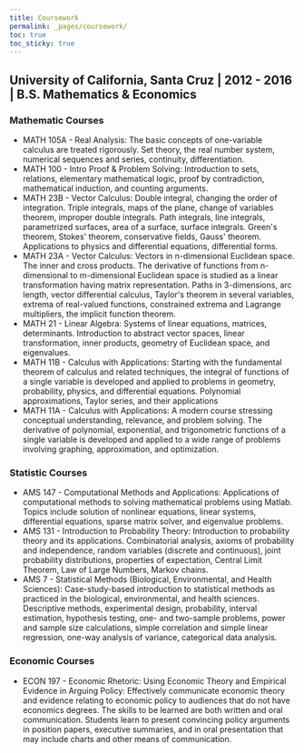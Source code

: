 ```yaml
---
title: Coursework
permalink: _pages/coursework/
toc: true
toc_sticky: true
---
```


## **University of California, Santa Cruz** | 2012 - 2016 | B.S. Mathematics & Economics

### Mathematic Courses
- MATH 105A - Real Analysis: The basic concepts of one-variable calculus are treated rigorously. Set theory, the real number system, numerical sequences and series, continuity, differentiation.
- MATH 100 - Intro Proof & Problem Solving: Introduction to sets, relations, elementary mathematical logic, proof by contradiction, mathematical induction, and counting arguments.
- MATH 23B - Vector Calculus: Double integral, changing the order of integration. Triple integrals, maps of the plane, change of variables theorem, improper double integrals. Path integrals, line integrals, parametrized surfaces, area of a surface, surface integrals. Green's theorem, Stokes' theorem, conservative fields, Gauss' theorem. Applications to physics and differential equations, differential forms.
- MATH 23A - Vector Calculus: Vectors in n-dimensional Euclidean space. The inner and cross products. The derivative of functions from n-dimensional to m-dimensional Euclidean space is studied as a linear transformation having matrix representation. Paths in 3-dimensions, arc length, vector differential calculus, Taylor's theorem in several variables, extrema of real-valued functions, constrained extrema and Lagrange multipliers, the implicit function theorem.
- MATH 21 - Linear Algebra: Systems of linear equations, matrices, determinants. Introduction to abstract vector spaces, linear transformation, inner products, geometry of Euclidean space, and eigenvalues.
- MATH 11B - Calculus with Applications: Starting with the fundamental theorem of calculus and related techniques, the integral of functions of a single variable is developed and applied to problems in geometry, probability, physics, and differential equations. Polynomial approximations, Taylor series, and their applications
- MATH 11A - Calculus with Applications: A modern course stressing conceptual understanding, relevance, and problem solving. The derivative of polynomial, exponential, and trigonometric functions of a single variable is developed and applied to a wide range of problems involving graphing, approximation, and optimization. 

### Statistic Courses
- AMS 147 - Computational Methods and Applications: Applications of computational methods to solving mathematical problems using Matlab. Topics include solution of nonlinear equations, linear systems, differential equations, sparse matrix solver, and eigenvalue problems.
- AMS 131 - Introduction to Probability Theory: Introduction to probability theory and its applications. Combinatorial analysis, axioms of probability and independence, random variables (discrete and continuous), joint probability distributions, properties of expectation, Central Limit Theorem, Law of Large Numbers, Markov chains.
- AMS 7 - Statistical Methods (Biological, Environmental, and Health Sciences): Case-study-based introduction to statistical methods as practiced in the biological,  environmental, and health sciences. Descriptive methods, experimental design, probability, interval estimation, hypothesis testing, one- and two-sample problems, power and sample size calculations, simple correlation and simple linear regression, one-way analysis of variance, categorical data analysis.

### Economic Courses
- ECON 197 - Economic Rhetoric: Using Economic Theory and Empirical Evidence in Arguing Policy: Effectively communicate economic theory and evidence relating to economic policy to audiences that do not have economics degrees. The skills to be learned are both written and oral communication. Students learn to present convincing policy arguments in position papers, executive summaries, and in oral presentation that may include charts and other means of communication.
